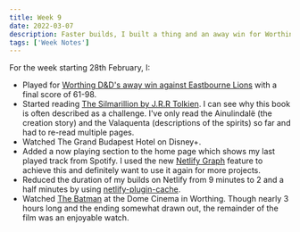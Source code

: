```yaml
---
title: Week 9
date: 2022-03-07
description: Faster builds, I built a thing and an away win for Worthing D&D.
tags: ['Week Notes']
---
```


For the week starting 28th February, I:

- Played for [Worthing D&D's away win against Eastbourne Lions](https://www.basketballsussex.co.uk/match/31514879.html) with a final score of 61-98.
- Started reading [The Silmarillion by J.R.R Tolkien](/reading/9780547951980/). I can see why this book is often described as a challenge. I've only read the Ainulindalë (the creation story) and the Valaquenta (descriptions of the spirits) so far and had to re-read multiple pages.
- Watched The Grand Budapest Hotel on Disney+.
- Added a now playing section to the home page which shows my last played track from Spotify. I used the new [Netlify Graph](https://www.netlify.com/blog/announcing-netlify-graph-a-faster-way-for-teams-to-develop-web-apps-with-apis) feature to achieve this and definitely want to use it again for more projects.
- Reduced the duration of my builds on Netlify from 9 minutes to 2 and a half minutes by using [netlify-plugin-cache](https://www.npmjs.com/package/netlify-plugin-cache).
- Watched [The Batman](https://www.themoviedb.org/movie/414906-the-batman?language=en-GB) at the Dome Cinema in Worthing. Though nearly 3 hours long and the ending somewhat drawn out, the remainder of the film was an enjoyable watch.
